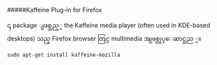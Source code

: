 #####Kaffeine Plug-in for Firefox

၎ package ျဖစ္သည့္ the Kaffeine media player (often used in KDE-based desktops) သည္ Firefox browser တြင္ multimedia အျဖစ္လုပ္ေဆာင္သည ္။

	sudo apt-get install kaffeine-mozilla
